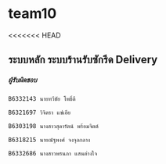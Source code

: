 # team10
<<<<<<< HEAD

## ระบบหลัก ระบบร้านรับซักรีด Delivery

##### ผู้รับผิดชอบ
```
B6332143 นายทวีชัย โพธิ์ดี
```
```
B6321697 วิจิตรา แซ่เอีย 
```
```
B6303198 นางสาวสุดารัตน์ พร้อมจิตต์
```
```
B6318215 นายณัฐพงศ์ จงจุลกลาง
```
```
B6332686 นางสาวพรนภา แสนต่างใจ
```